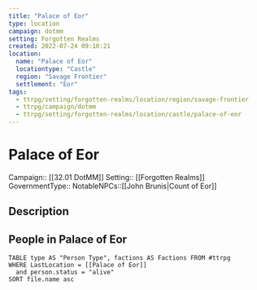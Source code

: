 ```yaml
---
title: "Palace of Eor"
type: location
campaign: dotmm
setting: Forgotten Realms
created: 2022-07-24 09:10:21
location:
  name: "Palace of Eor"
  locationtype: "Castle"
  region: "Savage Frontier"
  settlement: "Eor"
tags:
  - ttrpg/setting/forgotten-realms/location/region/savage-frontier
  - ttrpg/campaign/dotmm
  - ttrpg/setting/forgotten-realms/location/castle/palace-of-eor
---
```

# Palace of Eor

Campaign:: [[32.01 DotMM]]
Setting:: [[Forgotten Realms]]
GovernmentType::
NotableNPCs::[[John Brunis|Count of Eor]]

## Description



## People in Palace of Eor

```dataview
TABLE type AS "Person Type", factions AS Factions FROM #ttrpg 
WHERE LastLocation = [[Palace of Eor]]
  and person.status = "alive"
SORT file.name asc
```



